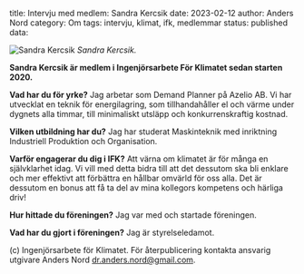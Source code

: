 title: Intervju med medlem: Sandra Kercsik
date: 2023-02-12
author: Anders Nord
category: Om
tags: intervju, klimat, ifk, medlemmar
status: published
data:

<div class="post-image-left">
    <img alt="Sandra Kercsik" src="data/sandra_kercsik.jpeg" />
    <em>Sandra Kercsik.</em>
</div>

**Sandra Kercsik är medlem i Ingenjörsarbete För Klimatet sedan starten 2020.**

**Vad har du för yrke?**
Jag arbetar som Demand Planner på Azelio AB. Vi har utvecklat en teknik för
energilagring, som tillhandahåller el och värme under dygnets alla timmar, till
minimaliskt utsläpp och konkurrenskraftig kostnad.

**Vilken utbildning har du?**
Jag har studerat Maskinteknik med inriktning Industriell Produktion och Organisation.

**Varför engagerar du dig i IFK?**
Att värna om klimatet är för många en självklarhet idag. Vi vill med detta bidra
till att det dessutom ska bli enklare och mer effektivt att förbättra en hållbar
omvärld för oss alla. Det är dessutom en bonus att få ta del av mina kollegors
kompetens och härliga driv!

**Hur hittade du föreningen?**
Jag var med och startade föreningen.

**Vad har du gjort i föreningen?**
Jag är styrelseledamot.

(c) Ingenjörsarbete för Klimatet. För återpublicering kontakta ansvarig utgivare
Anders Nord [dr.anders.nord@gmail.com](mailto:dr.anders.nord@gmail.com).
